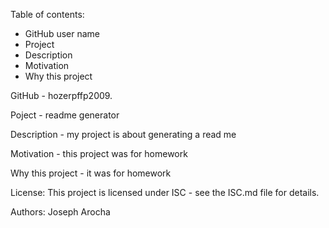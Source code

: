 

Table of contents:

* GitHub user name
* Project
* Description
* Motivation
* Why this project



GitHub -  hozerpffp2009.

Poject - readme generator

Description -  my project is about generating a read me
    
Motivation - this project was for homework
 
Why this project - it was for homework


  License:
  This project is licensed under ISC - see the ISC.md file for details.

  Authors:
  Joseph Arocha
   
  


